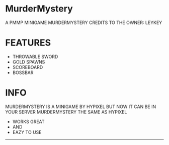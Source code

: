 # MurderMystery
A PMMP MINIGAME MURDERMYSTERY
CREDITS TO THE OWNER: LEYKEY
# FEATURES
- THROWABLE SWORD
- GOLD SPAWNS
- SCOREBOARD
- BOSSBAR
# INFO
MURDERMYSTERY IS A MINIGAME
BY HYPIXEL 
BUT NOW IT CAN BE IN YOUR SERVER
MURDERMYSTERY THE SAME AS HYPIXEL
- WORKS GREAT
- AND
- EAZY TO USE
------------------------------------
